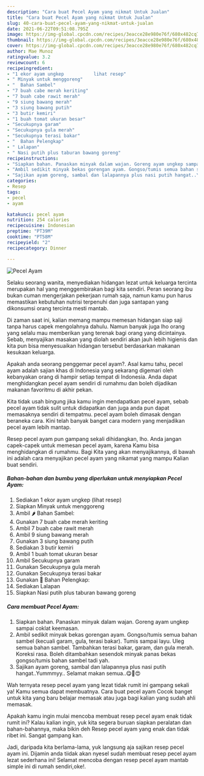 ```yaml
---
description: "Cara buat Pecel Ayam yang nikmat Untuk Jualan"
title: "Cara buat Pecel Ayam yang nikmat Untuk Jualan"
slug: 40-cara-buat-pecel-ayam-yang-nikmat-untuk-jualan
date: 2021-06-22T09:51:08.795Z
image: https://img-global.cpcdn.com/recipes/3eacce28e980e76f/680x482cq70/pecel-ayam-foto-resep-utama.jpg
thumbnail: https://img-global.cpcdn.com/recipes/3eacce28e980e76f/680x482cq70/pecel-ayam-foto-resep-utama.jpg
cover: https://img-global.cpcdn.com/recipes/3eacce28e980e76f/680x482cq70/pecel-ayam-foto-resep-utama.jpg
author: Mae Munoz
ratingvalue: 3.2
reviewcount: 6
recipeingredient:
- "1 ekor ayam ungkep           lihat resep"
- " Minyak untuk menggoreng"
- "  Bahan Sambel"
- "7 buah cabe merah keriting"
- "7 buah cabe rawit merah"
- "9 siung bawang merah"
- "3 siung bawang putih"
- "3 butir kemiri"
- "1 buah tomat ukuran besar"
- "Secukupnya garam"
- "Secukupnya gula merah"
- "Secukupnya terasi bakar"
- "  Bahan Pelengkap"
- " Lalapan"
- " Nasi putih plus taburan bawang goreng"
recipeinstructions:
- "Siapkan bahan. Panaskan minyak dalam wajan. Goreng ayam ungkep sampai coklat keemasan."
- "Ambil sedikit minyak bekas gorengan ayam. Gongso/tumis semua bahan sambel (kecuali garam, gula, terasi bakar). Tumis sampai layu. Uleg semua bahan sambel. Tambahkan terasi bakar, garam, dan gula merah. Koreksi rasa. Boleh ditambahkan sesendok minyak panas bekas gongso/tumis bahan sambel tadi yah."
- "Sajikan ayam goreng, sambal dan lalapannya plus nasi putih hangat..Yummmyy.. Selamat makan semua..😋🤤😍"
categories:
- Resep
tags:
- pecel
- ayam

katakunci: pecel ayam 
nutrition: 254 calories
recipecuisine: Indonesian
preptime: "PT39M"
cooktime: "PT58M"
recipeyield: "2"
recipecategory: Dinner

---
```



![Pecel Ayam](https://img-global.cpcdn.com/recipes/3eacce28e980e76f/680x482cq70/pecel-ayam-foto-resep-utama.jpg)

Selaku seorang wanita, menyediakan hidangan lezat untuk keluarga tercinta merupakan hal yang menggembirakan bagi kita sendiri. Peran seorang ibu bukan cuman mengerjakan pekerjaan rumah saja, namun kamu pun harus memastikan kebutuhan nutrisi terpenuhi dan juga santapan yang dikonsumsi orang tercinta mesti mantab.

Di zaman  saat ini, kalian memang mampu memesan hidangan siap saji tanpa harus capek mengolahnya dahulu. Namun banyak juga lho orang yang selalu mau memberikan yang terenak bagi orang yang dicintainya. Sebab, menyajikan masakan yang diolah sendiri akan jauh lebih higienis dan kita pun bisa menyesuaikan hidangan tersebut berdasarkan makanan kesukaan keluarga. 



Apakah anda seorang penggemar pecel ayam?. Asal kamu tahu, pecel ayam adalah sajian khas di Indonesia yang sekarang digemari oleh kebanyakan orang di hampir setiap tempat di Indonesia. Anda dapat menghidangkan pecel ayam sendiri di rumahmu dan boleh dijadikan makanan favoritmu di akhir pekan.

Kita tidak usah bingung jika kamu ingin mendapatkan pecel ayam, sebab pecel ayam tidak sulit untuk didapatkan dan juga anda pun dapat memasaknya sendiri di tempatmu. pecel ayam boleh dimasak dengan beraneka cara. Kini telah banyak banget cara modern yang menjadikan pecel ayam lebih mantap.

Resep pecel ayam pun gampang sekali dihidangkan, lho. Anda jangan capek-capek untuk memesan pecel ayam, karena Kamu bisa menghidangkan di rumahmu. Bagi Kita yang akan menyajikannya, di bawah ini adalah cara menyajikan pecel ayam yang nikamat yang mampu Kalian buat sendiri.

<!--inarticleads1-->

##### Bahan-bahan dan bumbu yang diperlukan untuk menyiapkan Pecel Ayam:

1. Sediakan 1 ekor ayam ungkep           (lihat resep)
1. Siapkan  Minyak untuk menggoreng
1. Ambil  🌶️ Bahan Sambel:
1. Gunakan 7 buah cabe merah keriting
1. Ambil 7 buah cabe rawit merah
1. Ambil 9 siung bawang merah
1. Gunakan 3 siung bawang putih
1. Sediakan 3 butir kemiri
1. Ambil 1 buah tomat ukuran besar
1. Ambil Secukupnya garam
1. Gunakan Secukupnya gula merah
1. Gunakan Secukupnya terasi bakar
1. Gunakan  🍗 Bahan Pelengkap:
1. Sediakan  Lalapan
1. Siapkan  Nasi putih plus taburan bawang goreng




<!--inarticleads2-->

##### Cara membuat Pecel Ayam:

1. Siapkan bahan. Panaskan minyak dalam wajan. Goreng ayam ungkep sampai coklat keemasan.
1. Ambil sedikit minyak bekas gorengan ayam. Gongso/tumis semua bahan sambel (kecuali garam, gula, terasi bakar). Tumis sampai layu. Uleg semua bahan sambel. Tambahkan terasi bakar, garam, dan gula merah. Koreksi rasa. Boleh ditambahkan sesendok minyak panas bekas gongso/tumis bahan sambel tadi yah.
1. Sajikan ayam goreng, sambal dan lalapannya plus nasi putih hangat..Yummmyy.. Selamat makan semua..😋🤤😍




Wah ternyata resep pecel ayam yang lezat tidak rumit ini gampang sekali ya! Kamu semua dapat membuatnya. Cara buat pecel ayam Cocok banget untuk kita yang baru belajar memasak atau juga bagi kalian yang sudah ahli memasak.

Apakah kamu ingin mulai mencoba membuat resep pecel ayam enak tidak rumit ini? Kalau kalian ingin, yuk kita segera buruan siapkan peralatan dan bahan-bahannya, maka bikin deh Resep pecel ayam yang enak dan tidak ribet ini. Sangat gampang kan. 

Jadi, daripada kita berlama-lama, yuk langsung aja sajikan resep pecel ayam ini. Dijamin anda tiidak akan nyesel sudah membuat resep pecel ayam lezat sederhana ini! Selamat mencoba dengan resep pecel ayam mantab simple ini di rumah sendiri,oke!.

